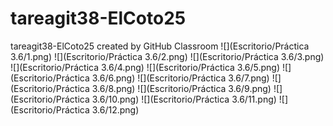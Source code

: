 # tareagit38-ElCoto25
tareagit38-ElCoto25 created by GitHub Classroom
![](Escritorio/Práctica 3.6/1.png)
![](Escritorio/Práctica 3.6/2.png)
![](Escritorio/Práctica 3.6/3.png)
![](Escritorio/Práctica 3.6/4.png)
![](Escritorio/Práctica 3.6/5.png)
![](Escritorio/Práctica 3.6/6.png)
![](Escritorio/Práctica 3.6/7.png)
![](Escritorio/Práctica 3.6/8.png)
![](Escritorio/Práctica 3.6/9.png)
![](Escritorio/Práctica 3.6/10.png)
![](Escritorio/Práctica 3.6/11.png)
![](Escritorio/Práctica 3.6/12.png)
